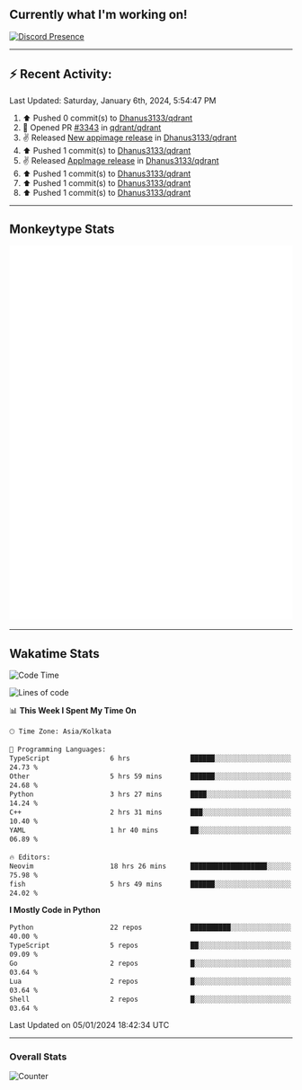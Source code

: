 ## Currently what I'm working on!
[![Discord Presence](https://lanyard.cnrad.dev/api/534981034400284712)](https://discord.com/users/534981034400284712)

---

## :zap: Recent Activity:
<!--RECENT_ACTIVITY:last_update-->
Last Updated: Saturday, January 6th, 2024, 5:54:47 PM
<!--RECENT_ACTIVITY:last_update_end-->
<!--RECENT_ACTIVITY:start-->
1. ⬆️ Pushed 0 commit(s) to [Dhanus3133/qdrant](https://github.com/Dhanus3133/qdrant)<br>
2. 💪 Opened PR [#3343](https://github.com/qdrant/qdrant/pull/3343) in [qdrant/qdrant](https://github.com/qdrant/qdrant)<br>
3. ✌️ Released [New appimage release](https://github.com/Dhanus3133/qdrant/releases/tag/appimage-final) in [Dhanus3133/qdrant](https://github.com/Dhanus3133/qdrant)<br>
4. ⬆️ Pushed 1 commit(s) to [Dhanus3133/qdrant](https://github.com/Dhanus3133/qdrant)<br>
5. ✌️ Released [AppImage release](https://github.com/Dhanus3133/qdrant/releases/tag/appimage) in [Dhanus3133/qdrant](https://github.com/Dhanus3133/qdrant)<br>
6. ⬆️ Pushed 1 commit(s) to [Dhanus3133/qdrant](https://github.com/Dhanus3133/qdrant)<br>
7. ⬆️ Pushed 1 commit(s) to [Dhanus3133/qdrant](https://github.com/Dhanus3133/qdrant)<br>
8. ⬆️ Pushed 1 commit(s) to [Dhanus3133/qdrant](https://github.com/Dhanus3133/qdrant)<br>
<!--RECENT_ACTIVITY:end-->

---

## Monkeytype Stats
<a href="https://monkeytype.com/profile/dhanus">
  <img src="https://raw.githubusercontent.com/Dhanus3133/Dhanus3133/monkeytype/monkeytype-pb.svg" alt="Monkeytype Profile" />
</a>

---

## Wakatime Stats
<!--START_SECTION:waka-->
![Code Time](http://img.shields.io/badge/Code%20Time-1%2C530%20hrs%2048%20mins-blue)

![Lines of code](https://img.shields.io/badge/From%20Hello%20World%20I%27ve%20Written-4.8%20million%20lines%20of%20code-blue)

📊 **This Week I Spent My Time On** 

```text
🕑︎ Time Zone: Asia/Kolkata

💬 Programming Languages: 
TypeScript               6 hrs               ██████░░░░░░░░░░░░░░░░░░░   24.73 % 
Other                    5 hrs 59 mins       ██████░░░░░░░░░░░░░░░░░░░   24.68 % 
Python                   3 hrs 27 mins       ████░░░░░░░░░░░░░░░░░░░░░   14.24 % 
C++                      2 hrs 31 mins       ███░░░░░░░░░░░░░░░░░░░░░░   10.40 % 
YAML                     1 hr 40 mins        ██░░░░░░░░░░░░░░░░░░░░░░░   06.89 % 

🔥 Editors: 
Neovim                   18 hrs 26 mins      ███████████████████░░░░░░   75.98 % 
fish                     5 hrs 49 mins       ██████░░░░░░░░░░░░░░░░░░░   24.02 % 
```

**I Mostly Code in Python** 

```text
Python                   22 repos            ██████████░░░░░░░░░░░░░░░   40.00 % 
TypeScript               5 repos             ██░░░░░░░░░░░░░░░░░░░░░░░   09.09 % 
Go                       2 repos             █░░░░░░░░░░░░░░░░░░░░░░░░   03.64 % 
Lua                      2 repos             █░░░░░░░░░░░░░░░░░░░░░░░░   03.64 % 
Shell                    2 repos             █░░░░░░░░░░░░░░░░░░░░░░░░   03.64 % 
```




 Last Updated on 05/01/2024 18:42:34 UTC
<!--END_SECTION:waka-->
---

### Overall Stats

<img src="https://moe-counter.glitch.me/get/@Dhanus3133?theme=asoul" alt="Counter" />
